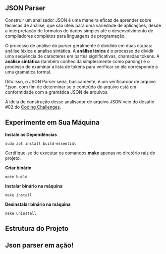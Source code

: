 ﻿## JSON Parser
Construir um analisador JSON é uma maneira eficaz de aprender sobre técnicas de análise, que são úteis para uma variedade de aplicações, desde a interpretação de formatos de dados simples até o desenvolvimento de compiladores completos para linguagens de programação.

O processo de análise do parser geralmente é dividido em duas etapas: análise léxica e análise sintática. A **análise léxica** é o processo de dividir uma sequência de caracteres em partes significativas, chamadas tokens. A **análise sintática** (também conhecida simplesmente como parsing) é o processo de examinar a lista de tokens para verificar se ela corresponde a uma gramática formal.

Dito isso, o JSON Parser seria, basicamente, é um verificardor de arquivo *.json, com fim de determinar se o conteúdo do arquivo está em conformidade com a gramática JSON de arquivos.

A ideia de construção desse analisador de arquivo JSON veio do desafio #02 do [Coding Challenges](https://codingchallenges.fyi/challenges/challenge-json-parser).

## Experimente em Sua Máquina
**Instale as Dependências**

    sudo apt install build-essential

Certifique-se de executar os comandos **make** apenas no diretório raiz do projeto.

 **Criar binário** 

    make build

**Instalar binário na máquina**

    make install

**Desinstalar binário na máquina**

    make uninstall

## Estrutura do Projeto

## Json parser em ação!


